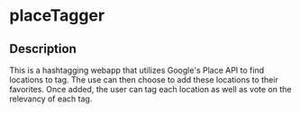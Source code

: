 # placeTagger

## Description

This is a hashtagging webapp that utilizes Google's Place API to find locations to tag. The use can then choose to add these locations to their favorites. Once added, the user can tag each location as well as vote on the relevancy of each tag.
